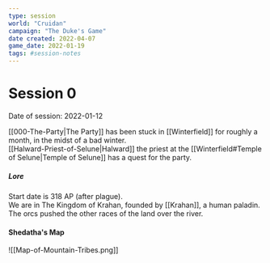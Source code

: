 ```yaml
---
type: session
world: "Cruidan"
campaign: "The Duke's Game"
date created: 2022-04-07
game_date: 2022-01-19
tags: #session-notes
---
```

# Session 0
Date of session: 2022-01-12

[[000-The-Party|The Party]] has been stuck in [[Winterfield]] for roughly a month, in the midst of a bad winter.  
[[Halward-Priest-of-Selune|Halward]] the priest at the [[Winterfield#Temple of Selune|Temple of Selune]] has a quest for the party.

##### Lore
Start date is 318 AP (after plague).  
We are in The Kingdom of Krahan, founded by [[Krahan]], a human paladin.  
The orcs pushed the other races of the land over the river.

#### Shedatha's Map
![[Map-of-Mountain-Tribes.png]]